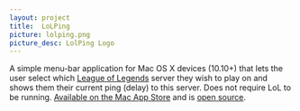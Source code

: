 ```yaml
---
layout: project
title:  LoLPing
picture: lolping.png
picture_desc: LolPing Logo
---
```

A simple menu-bar application for Mac OS X devices (10.10+) that lets the user select which [League of Legends](https://leagueoflegends.com) server they wish to play on and shows them their current ping (delay) to this server. Does not require LoL to be running. [Available on the Mac App Store](https://itunes.apple.com/us/app/lolping-helper/id1170984083?mt=12) and is [open source](https://github.com/orkun1675/LoLPing/).

